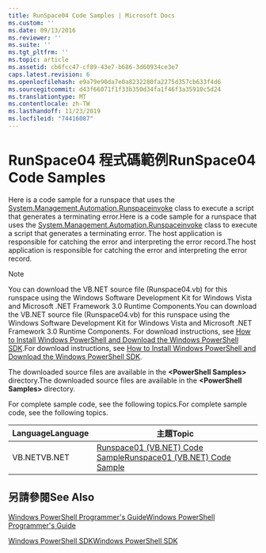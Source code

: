```yaml
---
title: RunSpace04 Code Samples | Microsoft Docs
ms.custom: ''
ms.date: 09/13/2016
ms.reviewer: ''
ms.suite: ''
ms.tgt_pltfrm: ''
ms.topic: article
ms.assetid: cb6fcc47-cf89-43e7-b686-3d60934ce3e7
caps.latest.revision: 6
ms.openlocfilehash: e9a79e90da7e0a8232280fa2275d357cb633f4d6
ms.sourcegitcommit: d43f66071f1f33b350d34fa1f46f3a35910c5d24
ms.translationtype: MT
ms.contentlocale: zh-TW
ms.lasthandoff: 11/23/2019
ms.locfileid: "74416087"
---
```

# <a name="runspace04-code-samples"></a><span data-ttu-id="61914-102">RunSpace04 程式碼範例</span><span class="sxs-lookup"><span data-stu-id="61914-102">RunSpace04 Code Samples</span></span>

<span data-ttu-id="61914-103">Here is a code sample for a runspace that uses the [System.Management.Automation.Runspaceinvoke](/dotnet/api/System.Management.Automation.RunspaceInvoke) class to execute a script that generates a terminating error.</span><span class="sxs-lookup"><span data-stu-id="61914-103">Here is a code sample for a runspace that uses the [System.Management.Automation.Runspaceinvoke](/dotnet/api/System.Management.Automation.RunspaceInvoke) class to execute a script that generates a terminating error.</span></span> <span data-ttu-id="61914-104">The host application is responsible for catching the error and interpreting the error record.</span><span class="sxs-lookup"><span data-stu-id="61914-104">The host application is responsible for catching the error and interpreting the error record.</span></span>

> [!NOTE]
> <span data-ttu-id="61914-105">You can download the VB.NET source file (Runspace04.vb) for this runspace using the Windows Software Development Kit for Windows Vista and Microsoft .NET Framework 3.0 Runtime Components.</span><span class="sxs-lookup"><span data-stu-id="61914-105">You can download the VB.NET source file (Runspace04.vb) for this runspace using the Windows Software Development Kit for Windows Vista and Microsoft .NET Framework 3.0 Runtime Components.</span></span> <span data-ttu-id="61914-106">For download instructions, see [How to Install Windows PowerShell and Download the Windows PowerShell SDK](/powershell/scripting/developer/installing-the-windows-powershell-sdk).</span><span class="sxs-lookup"><span data-stu-id="61914-106">For download instructions, see [How to Install Windows PowerShell and Download the Windows PowerShell SDK](/powershell/scripting/developer/installing-the-windows-powershell-sdk).</span></span>
>
> <span data-ttu-id="61914-107">The downloaded source files are available in the **\<PowerShell Samples>** directory.</span><span class="sxs-lookup"><span data-stu-id="61914-107">The downloaded source files are available in the **\<PowerShell Samples>** directory.</span></span>

<span data-ttu-id="61914-108">For complete sample code, see the following topics.</span><span class="sxs-lookup"><span data-stu-id="61914-108">For complete sample code, see the following topics.</span></span>

|<span data-ttu-id="61914-109">Language</span><span class="sxs-lookup"><span data-stu-id="61914-109">Language</span></span>|<span data-ttu-id="61914-110">主題</span><span class="sxs-lookup"><span data-stu-id="61914-110">Topic</span></span>|
|--------------|-----------|
|<span data-ttu-id="61914-111">VB.NET</span><span class="sxs-lookup"><span data-stu-id="61914-111">VB.NET</span></span>|[<span data-ttu-id="61914-112">Runspace01 (VB.NET) Code Sample</span><span class="sxs-lookup"><span data-stu-id="61914-112">Runspace01 (VB.NET) Code Sample</span></span>](./runspace01-vb-net-code-sample.md)|

## <a name="see-also"></a><span data-ttu-id="61914-113">另請參閱</span><span class="sxs-lookup"><span data-stu-id="61914-113">See Also</span></span>

[<span data-ttu-id="61914-114">Windows PowerShell Programmer's Guide</span><span class="sxs-lookup"><span data-stu-id="61914-114">Windows PowerShell Programmer's Guide</span></span>](./windows-powershell-programmer-s-guide.md)

[<span data-ttu-id="61914-115">Windows PowerShell SDK</span><span class="sxs-lookup"><span data-stu-id="61914-115">Windows PowerShell SDK</span></span>](../windows-powershell-reference.md)
